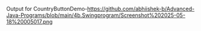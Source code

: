 Output for CountryButtonDemo-https://github.com/abhiishek-b/Advanced-Java-Programs/blob/main/4b.Swingprogram/Screenshot%202025-05-18%20005017.png
